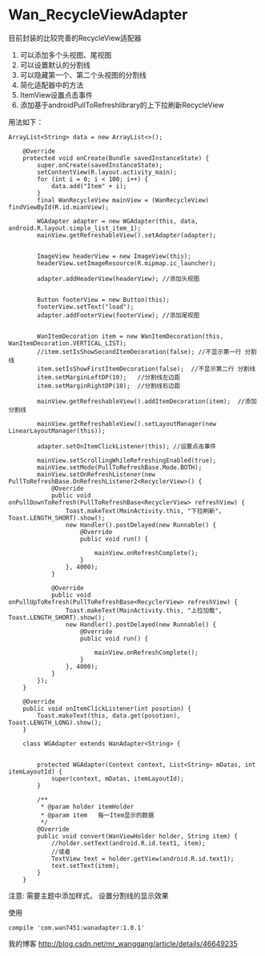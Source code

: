 # Wan_RecycleViewAdapter
目前封装的比较完善的RecycleView适配器

1.  可以添加多个头视图、尾视图
2.  可以设置默认的分割线
3.  可以隐藏第一个、第二个头视图的分割线
4.  简化适配器中的方法
5.  ItemView设置点击事件
6.  添加基于androidPullToRefreshlibrary的上下拉刷新RecycleView


用法如下：

    ArrayList<String> data = new ArrayList<>();

        @Override
        protected void onCreate(Bundle savedInstanceState) {
            super.onCreate(savedInstanceState);
            setContentView(R.layout.activity_main);
            for (int i = 0; i < 100; i++) {
                data.add("Item" + i);
            }
            final WanRecycleView mainView = (WanRecycleView) findViewById(R.id.mianView);

            WGAdapter adapter = new WGAdapter(this, data, android.R.layout.simple_list_item_1);
            mainView.getRefreshableView().setAdapter(adapter);


            ImageView headerView = new ImageView(this);
            headerView.setImageResource(R.mipmap.ic_launcher);

            adapter.addHeaderView(headerView); //添加头视图


            Button footerView = new Button(this);
            footerView.setText("load");
            adapter.addFooterView(footerView); //添加尾视图


            WanItemDecoration item = new WanItemDecoration(this, WanItemDecoration.VERTICAL_LIST);
            //item.setIsShowSecondItemDecoration(false); //不显示第一行 分割线
            item.setIsShowFirstItemDecoration(false);  //不显示第二行 分割线
            item.setMarginLeftDP(10);   //分割线左边距
            item.setMarginRightDP(10);  //分割线右边距

            mainView.getRefreshableView().addItemDecoration(item);  //添加分割线

            mainView.getRefreshableView().setLayoutManager(new LinearLayoutManager(this));

            adapter.setOnItemClickListener(this); //设置点击事件

            mainView.setScrollingWhileRefreshingEnabled(true);
            mainView.setMode(PullToRefreshBase.Mode.BOTH);
            mainView.setOnRefreshListener(new PullToRefreshBase.OnRefreshListener2<RecyclerView>() {
                @Override
                public void onPullDownToRefresh(PullToRefreshBase<RecyclerView> refreshView) {
                    Toast.makeText(MainActivity.this, "下拉刷新", Toast.LENGTH_SHORT).show();
                    new Handler().postDelayed(new Runnable() {
                        @Override
                        public void run() {

                            mainView.onRefreshComplete();
                        }
                    }, 4000);
                }

                @Override
                public void onPullUpToRefresh(PullToRefreshBase<RecyclerView> refreshView) {
                    Toast.makeText(MainActivity.this, "上拉加载", Toast.LENGTH_SHORT).show();
                    new Handler().postDelayed(new Runnable() {
                        @Override
                        public void run() {

                            mainView.onRefreshComplete();
                        }
                    }, 4000);
                }
            });
        }

        @Override
        public void onItemClickListener(int posotion) {
            Toast.makeText(this, data.get(posotion), Toast.LENGTH_LONG).show();
        }

        class WGAdapter extends WanAdapter<String> {


            protected WGAdapter(Context context, List<String> mDatas, int itemLayoutId) {
                super(context, mDatas, itemLayoutId);
            }

            /**
             * @param holder itemHolder
             * @param item   每一Item显示的数据
             */
            @Override
            public void convert(WanViewHolder holder, String item) {
                //holder.setText(android.R.id.text1, item);
                //或者
                TextView text = holder.getView(android.R.id.text1);
                text.setText(item);
            }
        }


注意: 需要主题中添加样式，  设置分割线的显示效果

 <style>
        <!-- 分割线的样式有这里定义。  一般都是Drawable -->
        <item name="android:listDivider">@drawable/divider</item>
 </style>


使用

    compile 'com.wan7451:wanadapter:1.0.1'



我的博客
  http://blog.csdn.net/mr_wanggang/article/details/46649235
